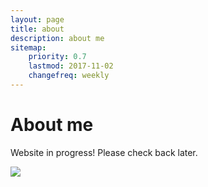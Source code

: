 ```yaml
---
layout: page
title: about
description: about me
sitemap:
    priority: 0.7
    lastmod: 2017-11-02
    changefreq: weekly
---
```

# About me

Website in progress! Please check back later.

![](/images/work-in-progress.png)


<!-- <span class="image left"><img src="{{ "/images/pic05.jpg" | absolute_url }}" alt="" /></span>

On social media, we may share our own thoughts and advance our image notwithstanding spreading musings for different associations and affiliations. With such a critical number of associations with people and relationship on social media, our experience can be over-burden with a considerable measure of information.
-->